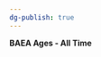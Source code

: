 ```yaml
---
dg-publish: true
---
```


<span><span><p dir="auto"><strong>BAEA Ages - All Time</strong></p></span></span><canvas height="0" width="0" style="display: block; box-sizing: border-box; height: 0px; width: 0px;"></canvas>
